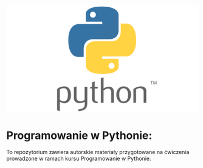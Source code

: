 ![](https://github.com/Michal-Szczygiel/PwP/blob/main/resources/Python-Symbol.png)

# **Programowanie w Pythonie:**
To repozytorium zawiera autorskie materiały przygotowane na ćwiczenia prowadzone w ramach kursu Programowanie w Pythonie.
